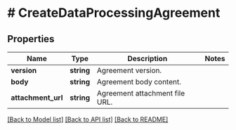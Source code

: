 # # CreateDataProcessingAgreement

## Properties

Name | Type | Description | Notes
------------ | ------------- | ------------- | -------------
**version** | **string** | Agreement version. |
**body** | **string** | Agreement body content. |
**attachment_url** | **string** | Agreement attachment file URL. |

[[Back to Model list]](../../README.md#models) [[Back to API list]](../../README.md#endpoints) [[Back to README]](../../README.md)
